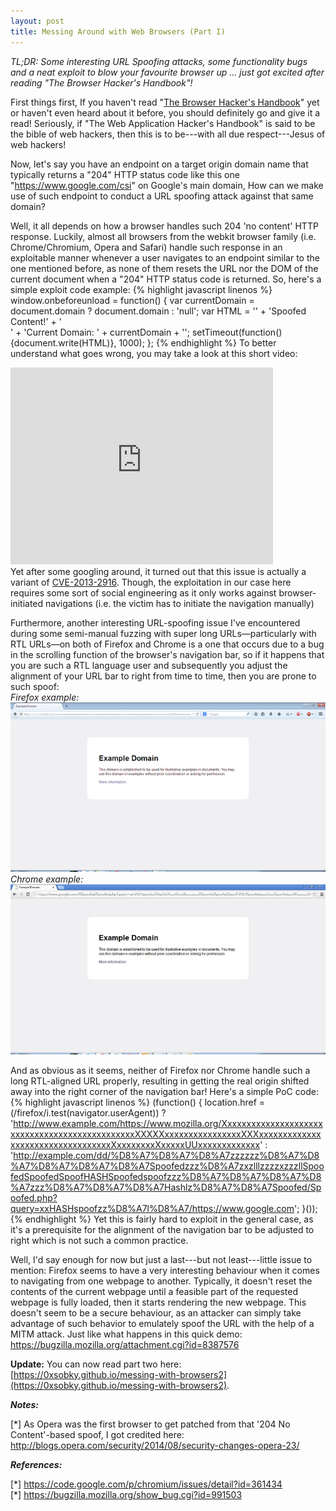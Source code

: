 ```yaml
---
layout: post
title: Messing Around with Web Browsers (Part I)
---
```

*TL;DR: Some interesting URL Spoofing attacks, some functionality bugs and a neat exploit to blow your favourite browser up ... just got excited after reading "The Browser Hacker's Handbook"!*

First things first, If you haven't read "<a href = "https://browserhacker.com" target="_target">The Browser Hacker's Handbook</a>" yet or haven't even heard about it before, you should definitely go and give it a read! Seriously, if "The Web Application Hacker's Handbook" is said to be the bible of web hackers, then this is to be---with all due respect---Jesus of web hackers!
<br />

Now, let's say you have an endpoint on a target origin domain name that typically returns a "204" HTTP status code like this one "<https://www.google.com/csi>" on Google's main domain, How can we make use of such endpoint to conduct a URL spoofing attack against that same domain? 

Well, it all depends on how a browser handles such 204 'no content' HTTP response. Luckily, almost all browsers from the webkit browser family (i.e. Chrome/Chromium, Opera and Safari) handle such response in an exploitable manner whenever a user navigates to an endpoint similar to the one mentioned before, as none of them resets the URL nor the DOM of the current document when a "204" HTTP status code is returned. So, here's a simple exploit code example:
{% highlight javascript linenos %}
window.onbeforeunload = function() {
    var currentDomain = document.domain ? document.domain : 'null';
    var HTML = '<html>' + 'Spoofed Content!' + '<br>' + 'Current Domain: ' + currentDomain + '</html>';
    setTimeout(function(){document.write(HTML)}, 1000);
};
{% endhighlight %}
To better understand what goes wrong, you may take a look at this short video: <br />
<iframe class="frames" width="420" height="315" src="https://www.youtube.com/embed/R6XlWHzzFpI" frameborder="0" allowfullscreen="true"></iframe><br />
Yet after some googling around, it turned out that this issue is actually a variant of <a href="https://code.google.com/p/chromium/issues/list?can=1&q=label%3ACVE-2013-2916" target="_blank">CVE-2013-2916</a>. Though, the exploitation in our case here requires some sort of social engineering as it only works against browser-initiated navigations (i.e. the victim has to initiate the navigation manually)

Furthermore, another interesting URL-spoofing issue I've encountered during some semi-manual fuzzing with super long URLs—particularly with RTL URLs—on both of Firefox and Chrome is a one that occurs due to a bug in the scrolling function of the browser's navigation bar, so if it happens that you are such a RTL language user and subsequently you adjust the alignment of your URL bar to right from time to time, then you are prone to such spoof:<br />
*Firefox example:*
<a href="/images/FirefoxSpoof.jpg" target="_blank"><img class="innerImg" src="/images/FirefoxSpoof-thumb.jpg" alt="Firefox Spoof"></a>
*Chrome example:*
<a href="/images/ChromeSpoof.jpg" target="_blank"><img class="innerImg" src="/images/ChromeSpoof-thumb.jpg" alt="Chrome Spoof"></a>

And as obvious as it seems, neither of Firefox nor Chrome handle such a long RTL-aligned URL properly, resulting in getting the real origin shifted away into the right corner of the navigation bar! Here's a simple PoC code:
{% highlight javascript linenos %}
(function() {
    location.href = (/firefox/i.test(navigator.userAgent)) ? 'http://www.example.com/https://www.mozilla.org/XxxxxxxxxxxxxxxxxxxxxxxxxxxxxxxxxxxxxxxxxxxxxxxXXXXXxxxxxxxxxxxxxxxxXXXxxxxxxxxxxxxxxxxxxxxxxxxxxxxxxxxxxXxxxxxxxxXxxxxxUUxxxxxxxxxxxxx' : 'http://example.com/dd/%D8%A7%D8%A7%D8%A7zzzzzz%D8%A7%D8%A7%D8%A7%D8%A7%D8%A7Spoofedzzz%D8%A7zxzlllzzzzxzzzllSpoofedSpoofedSpoofHASHSpoofedspoofzzz%D8%A7%D8%A7%D8%A7%D8%A7zzz%D8%A7%D8%A7%D8%A7Hashlz%D8%A7%D8%A7Spoofed/Spoofed.php?query=xxHASHspoofzz%D8%A7l%D8%A7/https://www.google.com';
}());
{% endhighlight %}
Yet this is fairly hard to exploit in the general case, as it's a prerequisite for the alignment of the navigation bar to be adjusted to right which is not such a common practice.
<br />

Well, I'd say enough for now but just a last---but not least---little issue to mention:
Firefox seems to have a very interesting behaviour when it comes to navigating from one webpage to another. Typically, it doesn't reset the contents of the current webpage until a feasible part of the requested webpage is fully loaded, then it starts rendering the new webpage. This doesn't seem to be a secure behaviour, as an attacker can simply take advantage of such behavior to emulately spoof the URL with the help of a MITM attack. Just like what happens in this quick demo: <a href="https://bugzilla.mozilla.org/attachment.cgi?id=8387576" target="_blank">https://bugzilla.mozilla.org/attachment.cgi?id=8387576</a>
<br />

**Update:** You can now read part two here:  [https://0xsobky.github.io/messing-with-browsers2](https://0xsobky.github.io/messing-with-browsers2).

***Notes:***

[\*] As Opera was the first browser to get patched from that '204 No Content'-based spoof, I got credited here: <a href="http://blogs.opera.com/security/2014/08/security-changes-opera-23/" target="_blank">http://blogs.opera.com/security/2014/08/security-changes-opera-23/</a>

***References:***

[\*] <a href="https://code.google.com/p/chromium/issues/detail?id=361434" target="_blank">https://code.google.com/p/chromium/issues/detail?id=361434</a><br />
[\*] <a href="https://bugzilla.mozilla.org/show_bug.cgi?id=991503" target="_blank">https://bugzilla.mozilla.org/show_bug.cgi?id=991503</a>
